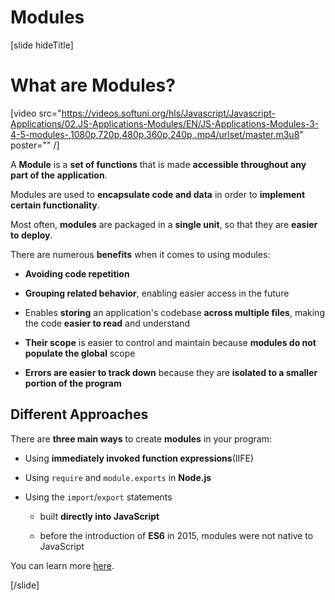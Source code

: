 # Modules

[slide hideTitle]

# What are Modules?

[video src="https://videos.softuni.org/hls/Javascript/Javascript-Applications/02.JS-Applications-Modules/EN/JS-Applications-Modules-3-4-5-modules-,1080p,720p,480p,360p,240p,.mp4/urlset/master.m3u8" poster="" /]

A **Module** is a **set of functions** that is made **accessible throughout any part of the application**.

Modules are used to **encapsulate code and data** in order to **implement certain functionality**.

Most often, **modules** are packaged in a **single unit**, so that they are **easier to deploy**.

There are numerous **benefits** when it comes to using modules:

- **Avoiding code repetition**

- **Grouping related behavior**, enabling easier access in the future

- Enables **storing** an application's codebase **across multiple files**, making the code **easier to read** and understand
  
- **Their scope** is easier to control and maintain because **modules do not populate the global** scope
  
- **Errors are easier to track down** because they are **isolated to a smaller portion of the program**

## Different Approaches

There are **three main ways** to create **modules** in your program:

- Using **immediately invoked function expressions**\(IIFE\)

- Using `require` and `module.exports` in **Node.js**

- Using the `import`/`export` statements
  
    * built **directly into JavaScript**

    * before the introduction of **ES6** in 2015, modules were not native to JavaScript
    
You can learn more [here](https://en.wikipedia.org/wiki/ECMAScript#6th_Edition_–_ECMAScript_2015).

[/slide]

